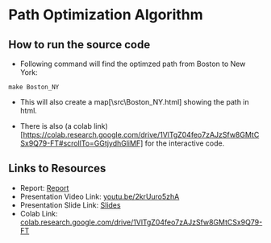 # Path Optimization Algorithm

## How to run the source code

* Following command will find the optimzed path from Boston to New York:
```
make Boston_NY
```

* This will also create a map[\src\Boston_NY.html] showing the path in html.

* There is also (a colab link)[https://colab.research.google.com/drive/1VlTgZ04feo7zAJzSfw8GMtCSx9Q79-FT#scrollTo=GGtjydhGliMF] for the interactive code.

## Links to Resources

* Report: [Report](docs/report.pdf)
* Presentation Video Link: [youtu.be/2krUuro5zhA](https://youtu.be/2krUuro5zhA)
* Presentation Slide Link: [Slides](docs/Final_presentation.pdf)
* Colab Link: [colab.research.google.com/drive/1VlTgZ04feo7zAJzSfw8GMtCSx9Q79-FT](https://colab.research.google.com/drive/1VlTgZ04feo7zAJzSfw8GMtCSx9Q79-FT)